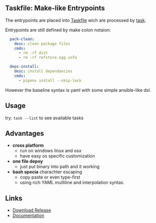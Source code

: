 ## Taskfile: Make-like Entrypoints
The entrypoints are placed into [Taskfile](Taskfile.yml)
wich are processed by [task](https://github.com/go-task/task).

Entrypoints are still defined by make colon notaion:
```yaml
  pack-clean:
    desc: clean package files
    cmds:
      - rm -rf dist
      - rm -rf refstore.egg-info

  deps-install:
    desc: install dependancies
    cmds:
      - pipenv install --skip-lock
```
However the baseline syntax is yaml with some
simple ansible-like dsl.

Usage
-----
try: `task --list` to see available tasks

Advantages
----------
- **cross platform**
    - run on windows linux and osx
    - have easy os specific customization
- **one file depoy**
    - just put binary into path and it working
- **bash specia** charachter escaping
    - copy paste or even type-first
    - using rich YAML multiline and interpolation syntax.


Links
-----
* [Download Release](https://github.com/go-task/task/releases)
* [Documentation](https://github.com/go-task/task#task---a-task-runner--simpler-make-alternative-written-in-go)